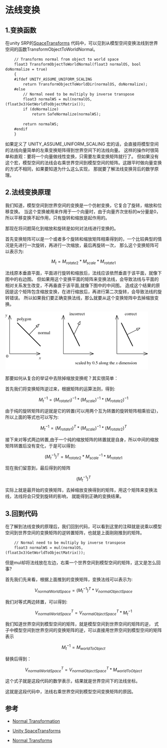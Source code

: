 <head>
    <script src="https://cdn.mathjax.org/mathjax/latest/MathJax.js?config=TeX-AMS-MML_HTMLorMML" type="text/javascript"></script>
    <script type="text/x-mathjax-config">
        MathJax.Hub.Config({
            tex2jax: {
            skipTags: ['script', 'noscript', 'style', 'textarea', 'pre'],
            inlineMath: [['$','$']]
            }
        });
    </script>
</head>

# 法线变换

## 1.变换函数
在unity SRP的[SpaceTransforms](https://github.com/Unity-Technologies/Graphics/blob/master/Packages/com.unity.render-pipelines.core/ShaderLibrary/SpaceTransforms.hlsl)
代码中，可以见到从模型空间变换法线到世界空间的函数TransformObjectToWorldNormal。

```HLSL
    // Transforms normal from object to world space
    float3 TransformObjectToWorldNormal(float3 normalOS, bool doNormalize = true)
    {
    #ifdef UNITY_ASSUME_UNIFORM_SCALING
        return TransformObjectToWorldDir(normalOS, doNormalize);
    #else
        // Normal need to be multiply by inverse transpose
        float3 normalWS = mul(normalOS, (float3x3)GetWorldToObjectMatrix());
        if (doNormalize)
            return SafeNormalize(normalWS);

        return normalWS;
    #endif
    }

```     

如果定义了 UNITY_ASSUME_UNIFORM_SCALING 宏的话，会直接将模型空间的法线向量简单的左乘变换矩阵得到世界空间下的法线向量。
这样的操作时很简单和直观：要将一个向量做线性变换，只需要左乘变换矩阵就行了。
但如果没有这个宏，模型空间的法线会右乘世界空间到模型空间的矩阵。这跟平时做向量变换的方式不相同，如果要知道为什么这么实现，
那就要了解法线变换背后的数学原理。


## 2.法线变换原理
我们知道，模型空间到世界空间的变换是一个仿射变换，它复合了旋转，缩放和位移变换。
当这个变换被用来作用于一个向量时，由于向量齐次坐标的w分量是0，所以平移变换不起作用，只有旋转和缩放是起作用的。  

那现在将问题简化到缩放和旋转是如何对法线进行变换的。

首先变换矩阵可以是一个或者多个旋转和缩放矩阵相乘得到的，一个比较典型的情况是先进行一次旋转，再进行一次缩放，最后再旋转一次，
那么这个变换矩阵可以表示为:

$$
 M_t = M_{rotate2}*M_{scale}*M_{rotate1}
$$

法线原本垂直平面，平面进行旋转和缩放后，法线应该依然垂直于该平面，就像下图中的右边图。
但如果用这个变换平面的矩阵来变换法线，会导致法线与平面的相对关系发生改变，不再垂直于该平面,就像下图中的中间图。
造成这个结果的原因是这个矩阵包含缩放变换，在进行缩放后，再进行第二次旋转，会导致法线的旋转错误。
所以如果我们要正确变换法线，那么就要从这个变换矩阵中去掉缩放变换。

![normal](./Pics/NormalTransformation/normalTransform.png)

那要如何从复合的举证中去除掉缩放变换呢？其实很简单：

首先我们将变换矩阵逆过来，根据矩阵的运算法则，得到:

$$
 {M_t}^{-1} = (M_{rotate1})^{-1}*(M_{scale})^{-1}*(M_{rotate2})^{-1}
$$

由于纯的旋转矩阵的逆就是它的转置(可以用两个互为转置的旋转矩阵相乘验证)，所以上面的等式也可以写为:

$$
 {M_t}^{-1} = (M_{rotate1})^T*(M_{scale})^{-1}*(M_{rotate2})^T
$$

接下来对等式两边转置,由于一个纯的缩放矩阵的转置就是自身，所以中间的缩放矩阵转置后没有变化，于是可以得到:

$$
 ({M_t}^{-1})^T = M_{rotate2}*M_{scale}^{-1}*M_{rotate1}
$$

现在我们留意到，最后得到的矩阵

$$
 ({M_t}^{-1})^T 
$$

实际上就是最开始的变换矩阵，去掉缩放变换得到的矩阵，用这个矩阵来变换法线，法线将会只受到旋转的影响，
就能得到正确的变换结果。  

## 3.回到代码

在了解到法线变换的原理后，我们回到代码，可以看到这里的注释就是说乘以模型空间到世界空间的变换矩阵的逆转置矩阵，也就是上面刚刚推到的矩阵。

```HLSL
    // Normal need to be multiply by inverse transpose
    float3 normalWS = mul(normalOS, (float3x3)GetWorldToObjectMatrix());
```

但是mul却将法线放在左边，右乘一个世界空间到模型空间的矩阵，这又是怎么回事?  

首先我们先来看，根据上面推到的变换矩阵，变换法线可以表示为:

$$
 V_{normalWorldSpace} = ({M_t}^{-1})^T*V_{normalObjectSpace}
$$

我们对等式两边转置，可以得到:

$$
 {V_{normalWorldSpace}}^T = {V_{normalObjectSpace}}^T*{M_t}^{-1}
$$

我们知道世界空间到模型空间的矩阵，就是模型空间到世界空间的矩阵的逆，
式子中模型空间到世界空间的变换矩阵的逆，可以直接用世界空间到模型空间的矩阵表示

$$
 {M_t}^{-1} = M_{worldToObject}
$$

替换后得到：

$$
 {V_{normalWorldSpace}}^T = {V_{normalObjectSpace}}^T*M_{worldToObject}
$$

这个式子就是这段代码的数学表示，结果就是世界空间下的法线坐标。  

这就是这段代码中，法线右乘世界空间到模型空间变换矩阵的原因。


## 参考
- [Normal Transformation](https://paroj.github.io/gltut/Illumination/Tut09%20Normal%20Transformation.html)

- [Unity SpaceTransforms](https://github.com/Unity-Technologies/Graphics/blob/master/Packages/com.unity.render-pipelines.core/ShaderLibrary/SpaceTransforms.hlsl)

- [Normal Transforms](https://perso.univ-lyon1.fr/jean-claude.iehl/Public/educ/GAMA/2007/normal_transforms.html)